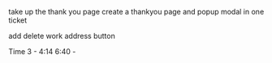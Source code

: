 take up the thank you page
create a thankyou page and popup modal in one ticket

add delete work address button 


Time 3 - 4:14
		6:40 - 